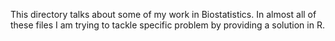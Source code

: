This directory talks about some of my work in Biostatistics. In almost all of these files I am trying to tackle specific problem by providing a solution in R.
